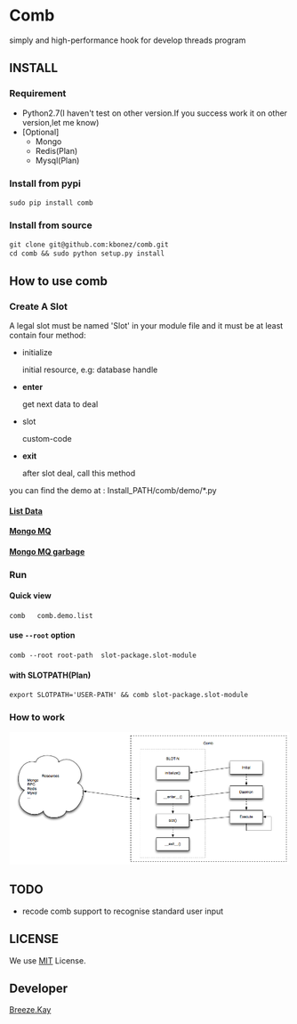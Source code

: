 Comb
============

simply and high-performance hook for develop threads program



## INSTALL

### Requirement


- Python2.7(I haven't test on other version.If you success work it on other version,let me know)
- [Optional] 
	- Mongo
	- Redis(Plan)
	- Mysql(Plan)



### Install from pypi

	sudo pip install comb


### Install from source

	git clone git@github.com:kbonez/comb.git
	cd comb && sudo python setup.py install



## How to use comb

### Create A Slot

A legal slot must be named 'Slot' in your module file and it must be at least contain four method:

- initialize
	
	initial resource, e.g: database handle
	 	
- __enter__  

	get next data to deal

- slot

	custom-code


- __exit__

	after slot deal, call this method
	



you can find the demo at : Install_PATH/comb/demo/*.py

#### [List Data](https://github.com/kbonez/comb/blob/master/comb/demo/list.py)
#### [Mongo MQ](https://github.com/kbonez/comb/blob/master/comb/demo/mongo.py)
#### [Mongo MQ garbage](https://github.com/kbonez/comb/blob/master/comb/demo/garbage.py)



### Run
####  Quick view
	comb   comb.demo.list
####  use `--root` option
	comb --root root-path  slot-package.slot-module

#### with SLOTPATH(Plan)
	export SLOTPATH='USER-PATH' && comb slot-package.slot-module
		 
### How to work
![comb sketch](https://raw.githubusercontent.com/kbonez/comb/master/docs/sketch.png "Sketch")


## TODO
- recode comb support to recognise standard user input

## LICENSE
We use [MIT](http://opensource.org/licenses/MIT) License.

## Developer
[Breeze.Kay](mailto:wangwenpei@kbonez.com)







